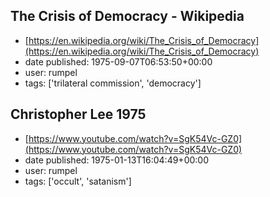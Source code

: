## The Crisis of Democracy - Wikipedia
 - [https://en.wikipedia.org/wiki/The_Crisis_of_Democracy](https://en.wikipedia.org/wiki/The_Crisis_of_Democracy)
 - date published: 1975-09-07T06:53:50+00:00
 - user: rumpel
 - tags: ['trilateral commission', 'democracy']

## Christopher Lee 1975
 - [https://www.youtube.com/watch?v=SgK54Vc-GZ0](https://www.youtube.com/watch?v=SgK54Vc-GZ0)
 - date published: 1975-01-13T16:04:49+00:00
 - user: rumpel
 - tags: ['occult', 'satanism']

